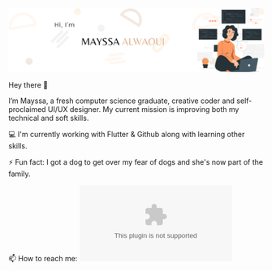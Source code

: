 ![Mayssa's Github Banner](./assets/mayssasbanner.png)

Hey there 👋

I’m Mayssa, a fresh computer science graduate, creative coder and self-proclaimed UI/UX designer. My current mission is improving both my technical and soft skills.

💻 I'm currently working with Flutter & Github along with learning other skills.

⚡ Fun fact: I got a dog to get over my fear of dogs and she's now part of the family.

📫 How to reach me: ![alwaouimayssa@gmail.com](alwaouimayssa@gmail.com)


<!--
**almayssa/almayssa** is a ✨ _special_ ✨ repository because its `README.md` (this file) appears on your GitHub profile.

Here are some ideas to get you started:

- 🔭 I’m currently working on ...
- 🌱 I’m currently learning ...
- 👯 I’m looking to collaborate on ...
- 🤔 I’m looking for help with ...
- 💬 Ask me about ...
- 📫 How to reach me: ...
- 😄 Pronouns: ...
- ⚡ Fun fact: ...
-->
